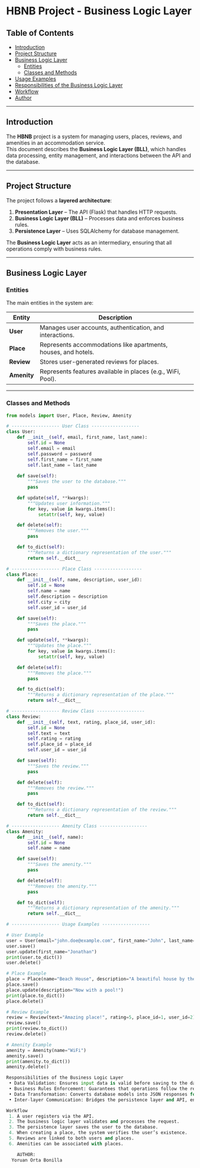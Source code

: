 # HBNB Project - Business Logic Layer

## Table of Contents

- [Introduction](#introduction)
- [Project Structure](#project-structure)
- [Business Logic Layer](#business-logic-layer)
  - [Entities](#entities)
  - [Classes and Methods](#classes-and-methods)
- [Usage Examples](#usage-examples)
- [Responsibilities of the Business Logic Layer](#responsibilities-of-the-business-logic-layer)
- [Workflow](#workflow)
- [Author](#author)

---

## Introduction

The **HBNB** project is a system for managing users, places, reviews, and amenities in an accommodation service.  
This document describes the **Business Logic Layer (BLL)**, which handles data processing, entity management, and interactions between the API and the database.

---

## Project Structure

The project follows a **layered architecture**:

1. **Presentation Layer** – The API (Flask) that handles HTTP requests.
2. **Business Logic Layer (BLL)** – Processes data and enforces business rules.
3. **Persistence Layer** – Uses SQLAlchemy for database management.

The **Business Logic Layer** acts as an intermediary, ensuring that all operations comply with business rules.

---

## Business Logic Layer

### Entities

The main entities in the system are:

| Entity   | Description |
|----------|------------|
| **User** | Manages user accounts, authentication, and interactions. |
| **Place** | Represents accommodations like apartments, houses, and hotels. |
| **Review** | Stores user-generated reviews for places. |
| **Amenity** | Represents features available in places (e.g., WiFi, Pool). |

---

### Classes and Methods

```python
from models import User, Place, Review, Amenity

# ------------------ User Class ------------------
class User:
    def __init__(self, email, first_name, last_name):
        self.id = None
        self.email = email
        self.password = password
        self.first_name = first_name
        self.last_name = last_name
    
    def save(self):
        """Saves the user to the database."""
        pass

    def update(self, **kwargs):
        """Updates user information."""
        for key, value in kwargs.items():
            setattr(self, key, value)

    def delete(self):
        """Removes the user."""
        pass

    def to_dict(self):
        """Returns a dictionary representation of the user."""
        return self.__dict__

# ------------------ Place Class ------------------
class Place:
    def __init__(self, name, description, user_id):
        self.id = None
        self.name = name
        self.description = description
        self.city = city
        self.user_id = user_id

    def save(self):
        """Saves the place."""
        pass

    def update(self, **kwargs):
        """Updates the place."""
        for key, value in kwargs.items():
            setattr(self, key, value)

    def delete(self):
        """Removes the place."""
        pass

    def to_dict(self):
        """Returns a dictionary representation of the place."""
        return self.__dict__

# ------------------ Review Class ------------------
class Review:
    def __init__(self, text, rating, place_id, user_id):
        self.id = None
        self.text = text
        self.rating = rating
        self.place_id = place_id
        self.user_id = user_id

    def save(self):
        """Saves the review."""
        pass

    def delete(self):
        """Removes the review."""
        pass

    def to_dict(self):
        """Returns a dictionary representation of the review."""
        return self.__dict__

# ------------------ Amenity Class ------------------
class Amenity:
    def __init__(self, name):
        self.id = None
        self.name = name

    def save(self):
        """Saves the amenity."""
        pass

    def delete(self):
        """Removes the amenity."""
        pass

    def to_dict(self):
        """Returns a dictionary representation of the amenity."""
        return self.__dict__

# ------------------ Usage Examples ------------------

# User Example
user = User(email="john.doe@example.com", first_name="John", last_name="Doe")
user.save()
user.update(first_name="Jonathan")
print(user.to_dict())
user.delete()

# Place Example
place = Place(name="Beach House", description="A beautiful house by the sea", user_id=1)
place.save()
place.update(description="Now with a pool!")
print(place.to_dict())
place.delete()

# Review Example
review = Review(text="Amazing place!", rating=5, place_id=1, user_id=2)
review.save()
print(review.to_dict())
review.delete()

# Amenity Example
amenity = Amenity(name="WiFi")
amenity.save()
print(amenity.to_dict())
amenity.delete()

Responsibilities of the Business Logic Layer
 • Data Validation: Ensures input data is valid before saving to the database.
 • Business Rules Enforcement: Guarantees that operations follow the required rules (e.g., only authenticated users can create places).
 • Data Transformation: Converts database models into JSON responses for the API.
 • Inter-layer Communication: Bridges the persistence layer and API, ensuring smooth data flow.

Workflow
 1. A user registers via the API.
 2. The business logic layer validates and processes the request.
 3. The persistence layer saves the user to the database.
 4. When creating a place, the system verifies the user’s existence.
 5. Reviews are linked to both users and places.
 6. Amenities can be associated with places.

    AUTHOR:
  Yoruan Orta Bonilla
